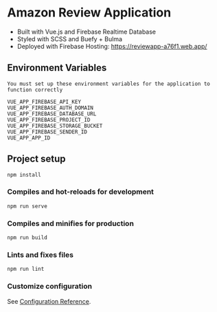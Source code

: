 # Amazon Review Application

* Built with Vue.js and Firebase Realtime Database
* Styled with SCSS and Buefy + Bulma 
* Deployed with Firebase Hosting: https://reviewapp-a76f1.web.app/

## Environment Variables
```
You must set up these environment variables for the application to function correctly

VUE_APP_FIREBASE_API_KEY
VUE_APP_FIREBASE_AUTH_DOMAIN
VUE_APP_FIREBASE_DATABASE_URL
VUE_APP_FIREBASE_PROJECT_ID
VUE_APP_FIREBASE_STORAGE_BUCKET
VUE_APP_FIREBASE_SENDER_ID
VUE_APP_APP_ID

```

## Project setup
```
npm install
```

### Compiles and hot-reloads for development
```
npm run serve
```

### Compiles and minifies for production
```
npm run build
```

### Lints and fixes files
```
npm run lint
```

### Customize configuration
See [Configuration Reference](https://cli.vuejs.org/config/).
